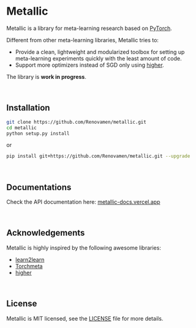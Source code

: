 # Metallic

Metallic is a library for meta-learning research based on [PyTorch](https://github.com/pytorch/pytorch).

Different from other meta-learning libraries, Metallic tries to:

- Provide a clean, lightweight and modularized toolbox for setting up meta-learning experiments quickly with the least amount of code.
- Support more optimizers instead of SGD only using [higher](https://github.com/facebookresearch/higher).

The library is **work in progress**.


&nbsp;

## Installation

```bash
git clone https://github.com/Renovamen/metallic.git
cd metallic
python setup.py install
```

or

```bash
pip install git+https://github.com/Renovamen/metallic.git --upgrade
```


&nbsp;

## Documentations

Check the API documentation here: [metallic-docs.vercel.app](https://metallic-docs.vercel.app)


&nbsp;

## Acknowledgements

Metallic is highly inspired by the following awesome libraries:

- [learn2learn](https://github.com/learnables/learn2learn)
- [Torchmeta](https://github.com/tristandeleu/pytorch-meta)
- [higher](https://github.com/facebookresearch/higher)

&nbsp;

## License

Metallic is MIT licensed, see the [LICENSE](LICENSE) file for more details.
